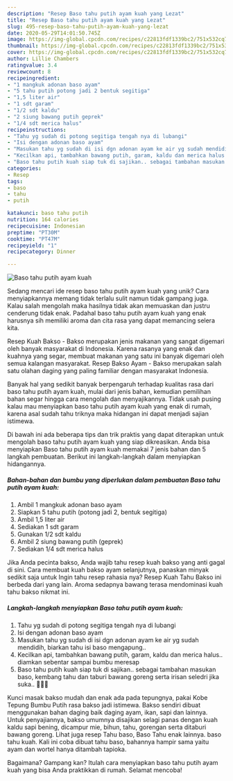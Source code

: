```yaml
---
description: "Resep Baso tahu putih ayam kuah yang Lezat"
title: "Resep Baso tahu putih ayam kuah yang Lezat"
slug: 495-resep-baso-tahu-putih-ayam-kuah-yang-lezat
date: 2020-05-29T14:01:50.745Z
image: https://img-global.cpcdn.com/recipes/c22813fdf1339bc2/751x532cq70/baso-tahu-putih-ayam-kuah-foto-resep-utama.jpg
thumbnail: https://img-global.cpcdn.com/recipes/c22813fdf1339bc2/751x532cq70/baso-tahu-putih-ayam-kuah-foto-resep-utama.jpg
cover: https://img-global.cpcdn.com/recipes/c22813fdf1339bc2/751x532cq70/baso-tahu-putih-ayam-kuah-foto-resep-utama.jpg
author: Lillie Chambers
ratingvalue: 3.4
reviewcount: 8
recipeingredient:
- "1 mangkuk adonan baso ayam"
- "5 tahu putih potong jadi 2 bentuk segitiga"
- "1,5 liter air"
- "1 sdt garam"
- "1/2 sdt kaldu"
- "2 siung bawang putih geprek"
- "1/4 sdt merica halus"
recipeinstructions:
- "Tahu yg sudah di potong segitiga tengah nya di lubangi"
- "Isi dengan adonan baso ayam"
- "Masukan tahu yg sudah di isi dgn adonan ayam ke air yg sudah mendidih, biarkan tahu isi baso mengapung.."
- "Kecilkan api, tambahkan bawang putih, garam, kaldu dan merica halus.. diamkan sebentar sampai bumbu meresap"
- "Baso tahu putih kuah siap tuk di sajikan.. sebagai tambahan masukan baso, kembang tahu dan taburi bawang goreng serta irisan seledri jika suka.. 🤗🍜😋"
categories:
- Resep
tags:
- baso
- tahu
- putih

katakunci: baso tahu putih 
nutrition: 164 calories
recipecuisine: Indonesian
preptime: "PT30M"
cooktime: "PT47M"
recipeyield: "1"
recipecategory: Dinner

---
```



![Baso tahu putih ayam kuah](https://img-global.cpcdn.com/recipes/c22813fdf1339bc2/751x532cq70/baso-tahu-putih-ayam-kuah-foto-resep-utama.jpg)

Sedang mencari ide resep baso tahu putih ayam kuah yang unik? Cara menyiapkannya memang tidak terlalu sulit namun tidak gampang juga. Kalau salah mengolah maka hasilnya tidak akan memuaskan dan justru cenderung tidak enak. Padahal baso tahu putih ayam kuah yang enak harusnya sih memiliki aroma dan cita rasa yang dapat memancing selera kita.

Resep Kuah Bakso - Bakso merupakan jenis makanan yang sangat digemari oleh banyak masyarakat di Indonesia. Karena rasanya yang enak dan kuahnya yang segar, membuat makanan yang satu ini banyak digemari oleh semua kalangan masyarakat. Resep Bakso Ayam - Bakso merupakan salah satu olahan daging yang paling familiar dengan masyarakat Indonesia.

Banyak hal yang sedikit banyak berpengaruh terhadap kualitas rasa dari baso tahu putih ayam kuah, mulai dari jenis bahan, kemudian pemilihan bahan segar hingga cara mengolah dan menyajikannya. Tidak usah pusing kalau mau menyiapkan baso tahu putih ayam kuah yang enak di rumah, karena asal sudah tahu triknya maka hidangan ini dapat menjadi sajian istimewa.


Di bawah ini ada beberapa tips dan trik praktis yang dapat diterapkan untuk mengolah baso tahu putih ayam kuah yang siap dikreasikan. Anda bisa menyiapkan Baso tahu putih ayam kuah memakai 7 jenis bahan dan 5 langkah pembuatan. Berikut ini langkah-langkah dalam menyiapkan hidangannya.

<!--inarticleads1-->

##### Bahan-bahan dan bumbu yang diperlukan dalam pembuatan Baso tahu putih ayam kuah:

1. Ambil 1 mangkuk adonan baso ayam
1. Siapkan 5 tahu putih (potong jadi 2, bentuk segitiga)
1. Ambil 1,5 liter air
1. Sediakan 1 sdt garam
1. Gunakan 1/2 sdt kaldu
1. Ambil 2 siung bawang putih (geprek)
1. Sediakan 1/4 sdt merica halus


Jika Anda pecinta bakso, Anda wajib tahu resep kuah bakso yang anti gagal di sini. Cara membuat kuah bakso ayam selanjutnya, panaskan minyak sedikit saja untuk Ingin tahu resep rahasia nya? Resep Kuah Tahu Bakso ini berbeda dari yang lain. Aroma sedapnya bawang terasa mendominasi kuah tahu bakso nikmat ini. 

<!--inarticleads2-->

##### Langkah-langkah menyiapkan Baso tahu putih ayam kuah:

1. Tahu yg sudah di potong segitiga tengah nya di lubangi
1. Isi dengan adonan baso ayam
1. Masukan tahu yg sudah di isi dgn adonan ayam ke air yg sudah mendidih, biarkan tahu isi baso mengapung..
1. Kecilkan api, tambahkan bawang putih, garam, kaldu dan merica halus.. diamkan sebentar sampai bumbu meresap
1. Baso tahu putih kuah siap tuk di sajikan.. sebagai tambahan masukan baso, kembang tahu dan taburi bawang goreng serta irisan seledri jika suka.. 🤗🍜😋


Kunci masak bakso mudah dan enak ada pada tepungnya, pakai Kobe Tepung Bumbu Putih rasa bakso jadi istimewa. Bakso sendiri dibuat menggunakan bahan daging baik daging ayam, ikan, sapi dan lainnya. Untuk penyajiannya, bakso umumnya disajikan selagi panas dengan kuah kaldu sapi bening, dicampur mie, bihun, tahu, gorengan serta ditaburi bawang goreng. Lihat juga resep Tahu baso, Baso Tahu enak lainnya. baso tahu kuah. Kali ini coba dibuat tahu baso, bahannya hampir sama yaitu ayam dan wortel hanya ditambah tapioka. 

Bagaimana? Gampang kan? Itulah cara menyiapkan baso tahu putih ayam kuah yang bisa Anda praktikkan di rumah. Selamat mencoba!
